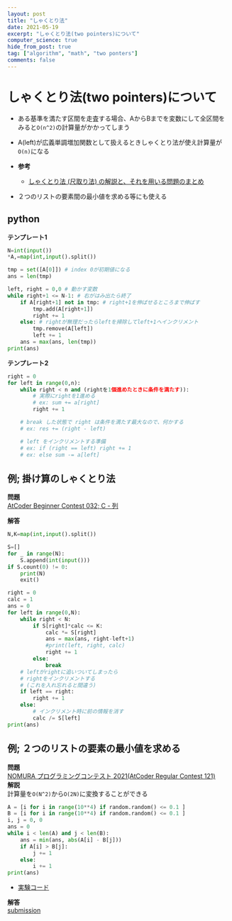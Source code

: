 ```yaml
---
layout: post
title: "しゃくとり法"
date: 2021-05-19
excerpt: "しゃくとり法(two pointers)について"
computer_science: true
hide_from_post: true
tag: ["algorithm", "math", "two ponters"]
comments: false
---
```


# しゃくとり法(two pointers)について
 - ある基準を満たす区間を走査する場合、AからBまでを変数にして全区間をみると`O(n^2)`の計算量がかかってしまう
 - A(left)が広義単調増加関数として扱えるときしゃくとり法が使え計算量が`O(n)`になる

 - **参考**
   - [しゃくとり法 (尺取り法) の解説と、それを用いる問題のまとめ](https://qiita.com/drken/items/ecd1a472d3a0e7db8dce)
 - ２つのリストの要素間の最小値を求める等にも使える

## python

**テンプレート1**  
```python
N=int(input())
*A,=map(int,input().split())

tmp = set([A[0]]) # index 0が初期値になる
ans = len(tmp)

left, right = 0,0 # 動かす変数
while right+1 <= N-1: # 右がはみ出たら終了
    if A[right+1] not in tmp: # right+1を伸ばせるところまで伸ばす
        tmp.add(A[right+1])
        right += 1
    else: # rightが無理だったらleftを掃除してleft+1へインクリメント
        tmp.remove(A[left])
        left += 1
    ans = max(ans, len(tmp))
print(ans)
```

**テンプレート2**  
```python
right = 0     
for left in range(0,n):
    while right < n and (rightを1個進めたときに条件を満たす)):
        # 実際にrightを1進める
        # ex: sum += a[right]
        right += 1

    # break した状態で right は条件を満たす最大なので、何かする
    # ex: res += (right - left)

    # left をインクリメントする準備 
    # ex: if (right == left) right += 1
    # ex: else sum -= a[left]
```

## 例; 掛け算のしゃくとり法
**問題**  
[AtCoder Beginner Contest 032; C - 列](https://atcoder.jp/contests/abc032/tasks/abc032_c)  

**解答**  

```python
N,K=map(int,input().split())

S=[]
for _ in range(N):
    S.append(int(input()))
if S.count(0) != 0:
    print(N)
    exit()

right = 0
calc = 1
ans = 0
for left in range(0,N):
    while right < N:
        if S[right]*calc <= K:
            calc *= S[right]
            ans = max(ans, right-left+1)
            #print(left, right, calc)
            right += 1
        else:
            break
    # leftがrightに追いついてしまったら
    # rightをインクリメントする
    # (これを入れ忘れると間違う)
    if left == right:
        right += 1
    else:
        # インクリメント時に前の情報を消す
        calc /= S[left]
print(ans)
```

## 例; ２つのリストの要素の最小値を求める
**問題**  
[NOMURA プログラミングコンテスト 2021(AtCoder Regular Contest 121)](https://atcoder.jp/contests/arc121/tasks/arc121_b)  
**解説**  
計算量を`O(N^2)`から`O(2N)`に変換することができる  
```python
A = [i for i in range(10**4) if random.random() <= 0.1 ]
B = [i for i in range(10**4) if random.random() <= 0.1 ]
i, j = 0, 0
ans = 0
while i < len(A) and j < len(B):
    ans = min(ans, abs(A[i] - B[j]))
    if A[i] > B[j]:
        j += 1
    else:
        i += 1
print(ans)
```
 - [実験コード](https://colab.research.google.com/drive/1DHmEKyQNlgvxqHQQHQVMuBB3as413Eds?usp=sharing)

**解答**  
[submission](https://atcoder.jp/contests/arc121/submissions/23019601)
